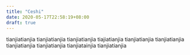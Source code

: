 ```yaml
---
title: "Ceshi"
date: 2020-05-17T22:58:19+08:00
draft: true
---
```


tianjiatianjia
tianjiatianjia
tianjiatianjia
tiajiatianjia
tianjiatianjia
tianjiatianjia
tianjiatianjia
tianjiatianjia
tianjiatainjia
tianjiatianjia
